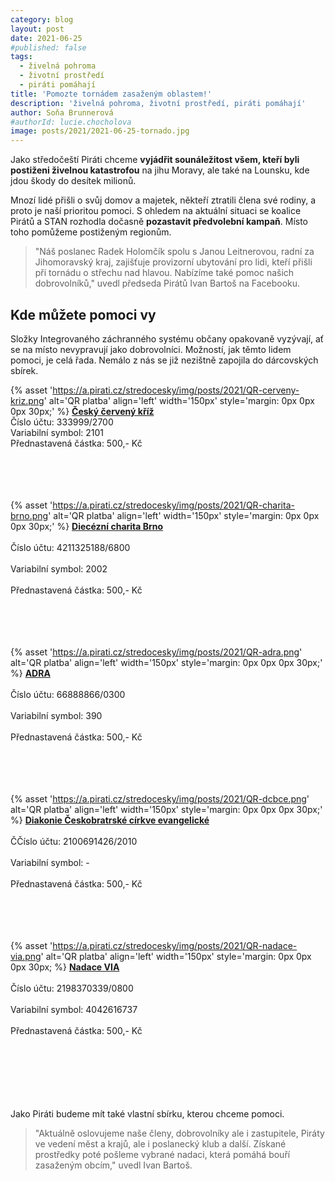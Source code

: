 ```yaml
---
category: blog
layout: post
date: 2021-06-25
#published: false
tags: 
  - živelná pohroma
  - životní prostředí
  - piráti pomáhají
title: 'Pomozte tornádem zasaženým oblastem!'
description: 'živelná pohroma, životní prostředí, piráti pomáhají'
author: Soňa Brunnerová
#authorId: lucie.chocholova
image: posts/2021/2021-06-25-tornado.jpg
---
```


Jako středočeští Piráti chceme **vyjádřit sounáležitost všem, kteří byli postiženi živelnou katastrofou** na jihu Moravy, ale také na Lounsku, kde jdou škody do desítek milionů.

Mnozí lidé přišli o svůj domov a majetek, někteří ztratili člena své rodiny, a proto je naší prioritou pomoci. S ohledem na aktuální situaci se koalice Pirátů a STAN rozhodla dočasně **pozastavit předvolební kampaň**. Místo toho pomůžeme postiženým regionům. 

> "Náš poslanec Radek Holomčík spolu s Janou Leitnerovou, radní za Jihomoravský kraj, zajišťuje provizorní ubytování pro lidi, kteří přišli při tornádu o střechu nad hlavou. Nabízíme také pomoc našich dobrovolníků," uvedl předseda Pirátů Ivan Bartoš na Facebooku.
> 

## Kde můžete pomoci vy

Složky Integrovaného záchranného systému občany opakovaně vyzývají, ať se na místo nevypravují jako dobrovolníci. Možností, jak těmto lidem pomoci, je celá řada. Nemálo z nás se již nezištně zapojila do dárcovských sbírek.

{% asset 'https://a.pirati.cz/stredocesky/img/posts/2021/QR-cerveny-kriz.png' alt='QR platba' align='left' width='150px' style='margin: 0px 0px 0px 30px;' %} 
[**Český červený kříž**](https://www.cervenykriz.eu/) <br>
Číslo účtu: 333999/2700 <br>
Variabilní symbol: 2101 <br>
Přednastavená částka: 500,- Kč <br><br><br><br><br>

{% asset 'https://a.pirati.cz/stredocesky/img/posts/2021/QR-charita-brno.png' alt='QR platba' align='left' width='150px' style='margin: 0px 0px 0px 30px;' %} 
[**Diecézní charita Brno**](https://dchb.charita.cz/) <br><br>
Číslo účtu: 4211325188/6800 <br><br>
Variabilní symbol: 2002 <br><br>
Přednastavená částka: 500,- Kč <br><br><br><br><br>

{% asset 'https://a.pirati.cz/stredocesky/img/posts/2021/QR-adra.png' alt='QR platba' align='left' width='150px' style='margin: 0px 0px 0px 30px;' %} 
[**ADRA**](https://darek.adra.cz/) <br><br>
Číslo účtu: 66888866/0300 <br><br>
Variabilní symbol: 390 <br><br>
Přednastavená částka: 500,- Kč <br><br><br><br><br>

{% asset 'https://a.pirati.cz/stredocesky/img/posts/2021/QR-dcbce.png' alt='QR platba' align='left' width='150px' style='margin: 0px 0px 0px 30px;' %} 
[**Diakonie Českobratrské církve evangelické**](https://www.diakonie.cz/) <br><br>
ČČíslo účtu: 2100691426/2010 <br><br>
Variabilní symbol: - <br><br>
Přednastavená částka: 500,- Kč <br><br><br><br><br>

{% asset 'https://a.pirati.cz/stredocesky/img/posts/2021/QR-nadace-via.png' alt='QR platba' align='left' width='150px' style='margin: 0px 0px 0px 30px; %} 
[**Nadace VIA**](https://www.darujme.cz/projekt/1204937) <br><br>
Číslo účtu: 2198370339/0800 <br><br>
Variabilní symbol: 4042616737 <br><br>
Přednastavená částka: 500,- Kč <br><br><br><br><br><br><br>

Jako Piráti budeme mít také vlastní sbírku, kterou chceme pomoci.
> "Aktuálně oslovujeme naše členy, dobrovolníky ale i zastupitele, Piráty ve vedení měst a krajů, ale i poslanecký klub a další. Získané prostředky poté pošleme vybrané nadaci, která pomáhá bouří zasaženým obcím," uvedl Ivan Bartoš.
